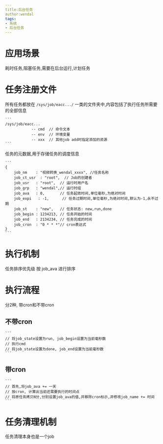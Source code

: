 ```yaml
---
title:后台任务
author:wendal
tags:
- 系统
- 后台任务
---
```


# 应用场景

耗时任务,阻塞任务,需要在后台运行,计划任务

# 任务注册文件

所有任务都放在 `/sys/job/eacc.../` 一类的文件夹中,内容包括了执行任务所需要的全部信息

	```
	/sys/job/eacc...
	            -- cmd  // 命令文本
	            -- env  // 环境变量
	            -- xxx  // 其他job add时指定添加的资源
	```
	
任务的元数据,用于存储任务的调度信息

	```
	{
		job_nm    : "视频转换_wendal_xxxx", //任务名称
		job_ct_usr  : "root",  // Job的创建者
		job_usr   : "root",  // 运行时用户名
		job_grp   : "wendal",// 运行时组
		job_ava   : 0,       // 任务起效时间,单位毫秒,为绝对时间
		job_expi   : -1,      // 任务过期时间,单位毫秒,为绝对时间,默认为-1,永不过期
		job_st    : "new",   // 任务状态: new,run,done
		job_begin : 1234213, // 任务开始的时间
		job_end   : 2134234, // 任务完成的时间
		job_cron  : "0 * * *"// cron表达式
	}
	```
	
# 执行机制

任务排序优先级 按 job_ava 进行排序
	
# 执行流程

分2种, 带cron和不带cron

## 不带cron

	```
	// 将job_state设置为run, job_begin设置为当前毫秒数
	// 执行cmd
	// 将job_state设置为done, job_end设置为当前毫秒数
	```
	
## 带cron

	```
	// 首先,将job_ava += 一天
	// 按cron, 计算出当前还需要执行的时间点
	// 将原任务拷贝N分,分别设置job_ava的值,并移除cron标示,并修改job_name += 时间
	```
	
# 任务清理机制

任务清理本身也是一个job